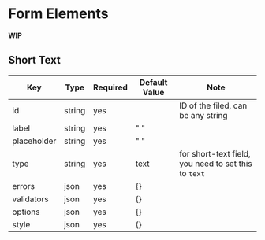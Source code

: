 # Form Elements

**WIP**

## Short Text

| Key         | Type   | Required | Default Value | Note                                                 |
|-------------|--------|----------|---------------|------------------------------------------------------|
| id          | string | yes      |               | ID of the filed, can be any string                   |
| label       | string | yes      | " "           |                                                      |
| placeholder | string | yes      | " "           |                                                      |
| type        | string | yes      | text          | for short-text field, you need to set this to `text` |
| errors      | json   | yes      | {}            |                                                      |
| validators  | json   | yes      | {}            |                                                      |
| options     | json   | yes      | {}            |                                                      |
| style       | json   | yes      | {}            |                                                      |

